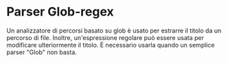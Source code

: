 # Parser Glob-regex

Un analizzatore di percorsi basato su glob è usato per estrarre il titolo da un percorso di file. Inoltre, un'espressione regolare può essere usata per modificare ulteriormente il titolo. È necessario usarla quando un semplice parser "Glob" non basta.
